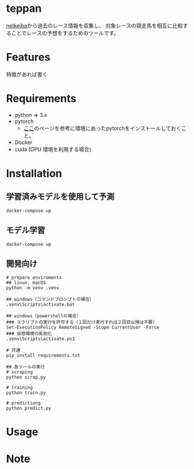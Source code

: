 # teppan

[netkeiba](https://www.netkeiba.com/)から過去のレース情報を収集し、
対象レースの競走馬を相互に比較することでレースの予想をするためのツールです。

# Features
特徴があれば書く

# Requirements
- python => 3.x
- pytorch
    - [ここ](https://pytorch.org/get-started/locally/)のページを参考に環境にあったpytorchをインストールしておくこと。
- Docker
- cuda (GPU 環境を利用する場合)



# Installation

## 学習済みモデルを使用して予測
```
docker-compose up
```

## モデル学習
```
docker-compose up
```

## 開発向け
```
# prepare enviroments
## linux, macOS
python -m venv .venv

## windows（コマンドプロンプトの場合）
.venv\Scripts\activate.bat

## windows（powershellの場合）
### スクリプトの実行を許可する（１回だけ実行すれば２回目以降は不要）
Set-ExecutionPolicy RemoteSigned -Scope CurrentUser -Force
### 仮想環境の有効化
.venv\Scripts\activate.ps1

# 共通
pip install requirements.txt

## 各ツールの実行
# scraping
python scrap.py

# training
python train.py

# predictiong
python predict.py

```

# Usage


# Note
